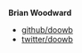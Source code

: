 
**Brian Woodward**

+ [github/doowb](https://github.com/doowb)
+ [twitter/doowb](http://twitter.com/doowb)
